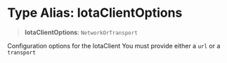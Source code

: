 # Type Alias: IotaClientOptions

> **IotaClientOptions**: `NetworkOrTransport`

Configuration options for the IotaClient
You must provide either a `url` or a `transport`
